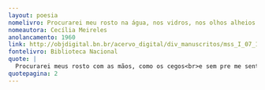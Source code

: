 ```yaml
---
layout: poesia
nomelivro: Procurarei meu rosto na água, nos vidros, nos olhos alheios
nomeautora: Cecília Meireles
anolancamento: 1960
link: http://objdigital.bn.br/acervo_digital/div_manuscritos/mss_I_07_12_033A_n23/mss_I_07_12_033A_n23.pdf
fontelivro: Biblioteca Nacional
quote: |
  Procurarei meus rosto com as mãos, como os cegos<br>e sem pre me sentirei a mesma e sempre me encontarrei diferente<br>Procurarei meu rosto dentro da terra, no chão do planeta onde vou ficar.<br>Procurarei meu rosto num lugar equidistante de todos os planetas.
quotepagina: 2
---
```


